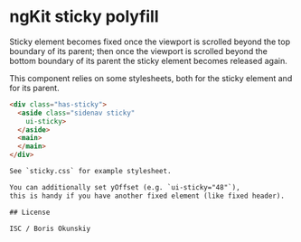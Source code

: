 # ngKit sticky polyfill

Sticky element becomes fixed once the viewport is scrolled beyond
the top boundary of its parent; then once the viewport is scrolled
beyond the bottom boundary of its parent the sticky element becomes
released again.

This component relies on some stylesheets, both for the sticky element
and for its parent.

```html
<div class="has-sticky">
  <aside class="sidenav sticky"
    ui-sticky>
  </aside>
  <main>
  </main>
</div>

See `sticky.css` for example stylesheet.

You can additionally set yOffset (e.g. `ui-sticky="48"`),
this is handy if you have another fixed element (like fixed header).

## License

ISC / Boris Okunskiy
